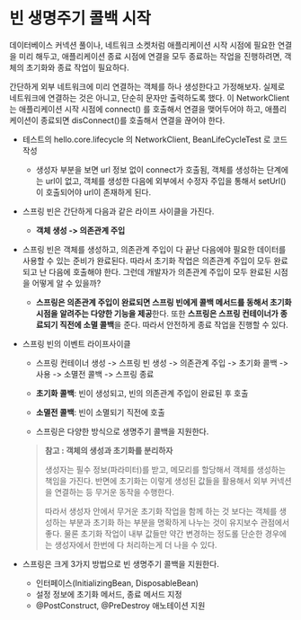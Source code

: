 # 빈 생명주기 콜백 시작

데이터베이스 커넥션 풀이나, 네트워크 소켓처럼 애플리케이션 시작 시점에 필요한 연결을 미리 해두고, 애플리케이션 종료 시점에 연결을 모두 종료하는 작업을 진행하려면, 객체의 초기화와 종료 작업이 필요하다.

간단하게 외부 네트워크에 미리 연결하는 객체를 하나 생성한다고 가정해보자. 실제로 네트워크에 연결하는 것은 아니고, 단순히 문자만 출력하도록 했다. 이 NetworkClient 는 애플리케이션 시작 시점에 connect() 를 호출해서 연결을 맺어두어야 하고, 애플리케이션이 종료되면 disConnect()를 호출해서 연결을 끊어야 한다.

* 테스트의 hello.core.lifecycle 의 NetworkClient, BeanLifeCycleTest 로 코드 작성
  * 생성자 부분을 보면 url 정보 없이 connect가 호출됨, 객체를 생성하는 단계에는 url이 없고, 객체를 생성한 다음에 외부에서 수정자 주입을 통해서 setUrl()이 호출되어야 url이 존재하게 된다.

* 스프링 빈은 간단하게 다음과 같은 라이프 사이클을 가진다.
  * **객체 생성 -> 의존관계 주입**

* 스프링 빈은 객체를 생성하고, 의존관계 주입이 다 끝난 다음에야 필요한 데이터를 사용할 수 있는 준비가 완료된다. 따라서 초기화 작업은 의존관계 주입이 모두 완료되고 난 다음에 호출해야 한다. 그런데 개발자가 의존관계 주입이 모두 완료된 시점을 어떻게 알 수 있을까?
  * **스프링은 의존관계 주입이 완료되면 스프링 빈에게 콜백 메서드를 동해서 초기화 시점을 알려주는 다양한 기능을 제공**한다. 또한 **스프링은 스프링 컨테이너가 종료되기 직전에 소멸 콜백**을 준다. 따라서 안전하게 종료 작업을 진행할 수 있다.

* 스프링 빈의 이벤트 라이프사이클

  * 스프링 컨테이너 생성 -> 스프링 빈 생성 -> 의존관계 주입 -> 초기화 콜백 -> 사용 -> 소멸전 콜백 -> 스프링 종료

  * **초기화 콜백**: 빈이 생성되고, 빈의 의존관계 주입이 완료된 후 호출
  * **소멸전 콜백**: 빈이 소멸되기 직전에 호출
  * 스프링은 다양한 방식으로 생명주기 콜백을 지원한다.

  > **참고 : 객체의 생성과 초기화를 분리하자**
  >
  > 생성자는 필수 정보(파라미터)를 받고, 메모리를 할당해서 객체를 생성하는 책임을 가진다. 반면에 초기화는 이렇게 생성된 값들을 활용해서 외부 커넥션을 연결하는 등 무거운 동작을 수행한다.
  >
  > 따라서 생성자 안에서 무거운 초기화 작업을 함께 하는 것 보다는 객체를 생성하는 부분과 초기화 하는 부분을 명확하게 나누는 것이 유지보수 관점에서 좋다. 물론 초기화 작업이 내부 값들만 약간 변경하는 정도롤 단순한 경우에는 생성자에서 한번에 다 처리하는게 더 나을 수 있다.

* 스프링은 크게 3가지 방법으로 빈 생명주기 콜백을 지원한다.
  * 인터페이스(InitializingBean, DisposableBean)
  * 설정 정보에 초기화 메서드, 종료 메서드 지정
  * @PostConstruct, @PreDestroy 애노테이션 지원
